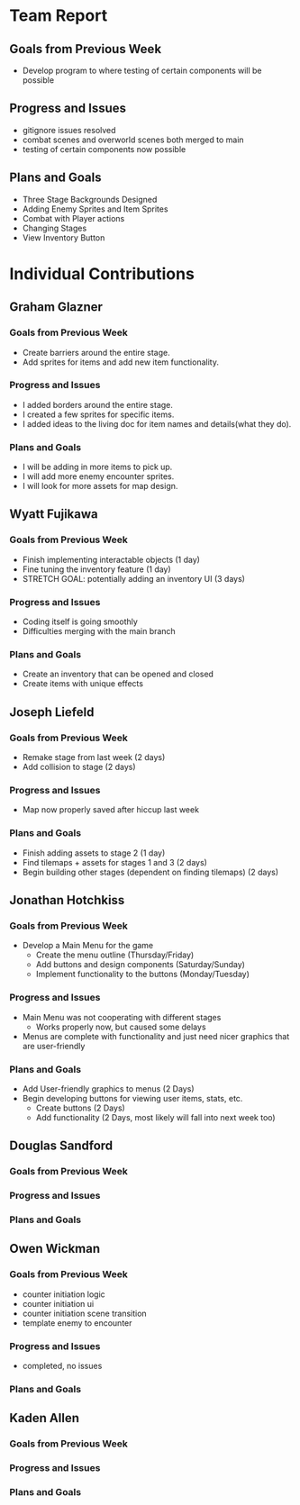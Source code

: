 # Team Report

## Goals from Previous Week
* Develop program to where testing of certain components will be possible

## Progress and Issues
* gitignore issues resolved
* combat scenes and overworld scenes both merged to main
* testing of certain components now possible

## Plans and Goals
* Three Stage Backgrounds Designed
* Adding Enemy Sprites and Item Sprites
* Combat with Player actions
* Changing Stages
* View Inventory Button

# Individual Contributions

## Graham Glazner

### Goals from Previous Week
* Create barriers around the entire stage.
* Add sprites for items and add new item functionality.
### Progress and Issues
* I added borders around the entire stage.
* I created a few sprites for specific items.
* I added ideas to the living doc for item names and details(what they do).
### Plans and Goals
* I will be adding in more items to pick up.
* I will add more enemy encounter sprites.
* I will look for more assets for map design.
## Wyatt Fujikawa

### Goals from Previous Week
* Finish implementing interactable objects (1 day)
* Fine tuning the inventory feature (1 day)
* STRETCH GOAL: potentially adding an inventory UI (3 days)

### Progress and Issues
* Coding itself is going smoothly
* Difficulties merging with the main branch

### Plans and Goals
* Create an inventory that can be opened and closed
* Create items with unique effects

## Joseph Liefeld

### Goals from Previous Week
* Remake stage from last week (2 days)
* Add collision to stage (2 days)

### Progress and Issues
* Map now properly saved after hiccup last week

### Plans and Goals
* Finish adding assets to stage 2 (1 day)
* Find tilemaps + assets for stages 1 and 3 (2 days)
* Begin building other stages (dependent on finding tilemaps) (2 days)

## Jonathan Hotchkiss

### Goals from Previous Week
* Develop a Main Menu for the game
  * Create the menu outline (Thursday/Friday)
  * Add buttons and design components (Saturday/Sunday)
  * Implement functionality to the buttons (Monday/Tuesday)

### Progress and Issues
* Main Menu was not cooperating with different stages
  * Works properly now, but caused some delays
* Menus are complete with functionality and just need nicer graphics that are user-friendly

### Plans and Goals
* Add User-friendly graphics to menus (2 Days)
* Begin developing buttons for viewing user items, stats, etc.
  * Create buttons (2 Days)
  * Add functionality (2 Days, most likely will fall into next week too)

## Douglas Sandford

### Goals from Previous Week

  
### Progress and Issues

### Plans and Goals

  

## Owen Wickman
### Goals from Previous Week
* counter initiation logic
* counter initiation ui
* counter initiation scene transition
* template enemy to encounter

### Progress and Issues
* completed, no issues

### Plans and Goals



## Kaden Allen

### Goals from Previous Week

### Progress and Issues

### Plans and Goals
